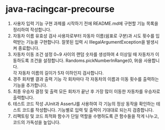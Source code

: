 # java-racingcar-precourse

1. 사용자 입력 기능 구현
과제를 시작하기 전에 README.md에 구현할 기능 목록을 정리하여 작성합니다.   
2. 자동차 이름 유효성 검사
사용자로부터 자동차 이름(쉼표로 구분)과 시도 횟수를 입력받는 기능을 구현합니다. 잘못된 입력 시 IllegalArgumentException을 발생시켜 종료합니다.   
3. 자동차 이동 조건 설정
0~9 사이의 랜덤 숫자를 생성하여 4 이상일 때 자동차가 이동하도록 조건을 설정합니다. Randoms.pickNumberInRange(0, 9)을 사용합니다.   
각 자동차 이름의 길이가 5자 이하인지 검사합니다.   
4. 경주 회차별 결과 출력 기능
각 회차마다 각 자동차의 이름과 이동 횟수를 출력하는 기능을 추가합니다.   
5. 최종 우승자 결정 및 출력
모든 회차가 끝난 후 가장 많이 이동한 자동차를 우승자로 출력합니다.   
6. 테스트 코드 작성
JUnit과 AssertJ를 사용하여 각 기능의 정상 동작을 확인하는 테스트 코드를 작성합니다. 기능별로 입력 및 출력이 기대대로 되는지 검증합니다.   
7. 리팩토링 및 코드 최적화
함수가 단일 역할을 수행하도록 큰 함수들을 작게 나누고, 코드의 가독성을 높입니다.   
